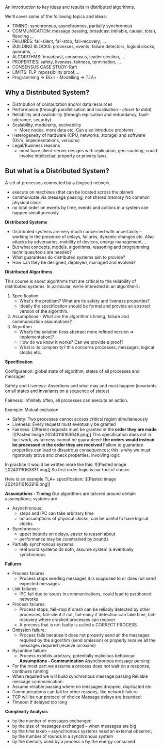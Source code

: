 An introduction to key ideas and results in distributed algorithms.

We'll cover some of the following topics and ideas:  
- TIMING: synchronous, asynchronous, partially synchronous  
- COMMUNICATION: message passing, broadcast (reliable, causal, total), flooding … 
- FAILURES: fail-silent, fail-stop, fail-recovery, …  
- BUILDING BLOCKS: processes, events, failure detectors, logical clocks, quorums, … 
- ALGORITHMS: broadcast, consensus, leader election, …  
- PROPERTIES: safety, liveness, fairness, termination, …  
- CONSENSUS CASE STUDY: Raft  
- LIMITS: FLP impossibility proof,…
- Programming => Elixir - Modelling => $TLA+$

## Why a Distributed System?

- Distribution of computation and/or data resources  
- Performance (through parallelisation and localisation - *closer to data*)  
- Reliability and availability (through replication and redundancy, fault-tolerance, security)  
- Scalability, modularity, evolvability  
	- More nodes, more data etc. Can also introduce problems.
- Heterogeneity of hardware (CPU, networks, storage) and software (OS's, implementations, versions) 
- Legal/Business reasons
	- most have client-server designs with replication, geo-caching; could involve intellectual property or privacy laws. 

## But what is a Distributed System?

A set of processes connected by a (logical) network
- execute on machines (that can be located across the planet) 
- communicate via message passing, not shared memory
 No common physical clock
- no total order on events by time, events and actions in a system can happen simultaneously.

**Distributed Systems**
- Distributed systems are very much concerned with uncertainty – working in the presence of delays, failures, dynamic changes etc. Also attacks by adversaries, mobility of devices, energy management, …
- But what concepts, models, algorithms, reasoning and programming techniques/tools are needed?
- What guarantees do distributed systems aim to provide?
- How can they be designed, deployed, managed and evolved?

**Distributed Algorithms**

This course is about algorithms that are critical to the reliability of distributed systems. In particular, we’re interested in an algorithm’s:

1. Specification  
	- What's the problem? What are its safety and liveness properties?  
	- Ideally the specification should be formal and provide an abstract version of the algorithm.
2. Assumptions
		- What are the algorithm's timing, failure and communication assumptions?
3. Algorithm
	- What’s the solution (less abstract more refined version => implementation)? 
	- How do we know it works? Can we provide a proof?  
	- What is its complexity?
this concerns processes, messages, logical clocks etc.

**Specification**

Configuration: global state of algorithm, states of all processes and messages

Safety and Liveness: Assertions and what may and must happen (invariants on all states and invariants on a sequence of states)

Fairness: Infinitely often, all processes can execute an action.

Example: Mutual exclusion
- Safety: Two processes cannot access critical region simultaneously
- Liveness: Every request must eventually be granted
- Fairness: Different requests must be granted in the **order they are made**
![[Pasted image 20240116163649.png]]
This specification does not in fact work, as fairness cannot be guaranteed: **the orders would instead be processed in the order they are received** 
Failure to guarantee properties can lead to disastrous consequences; this is why we must rigorously prove and check properties; involving logic 

In practice it would be written more like this:
![[Pasted image 20240116163831.png]]
So first order logic is our tool of choice

Here is an example TLA+ specification:
![[Pasted image 20240116163919.png]]

**Assumptions - Timing**
Our algorithms are tailored around certain assumptions; systems are
- Asynchronous: 
	- steps and IPC can take arbitrary time
	- no assumptions of physical clocks, can be useful to have logical clocks
- Synchronous:
	- upper bounds on delays, easier to reason about
	- performance may be constrained by bounds
- Partially synchronous systems:
	- real world systems do both, assume system is eventually synchronous

**Failures**
- Process failures
	- Process stops sending messages it is supposed to or does not send expected messages
- Link failures:
	- IPC fail due to issues in communications, could lead to partitioned networks
- Process failures:
	- Process stops, fail-stop if crash can be reliably detected by other processes, fail-silent if not, fail-noisy if detection can take time, fail-recovery where crashed processes can recover
	- A process that is not faulty is called a CORRECT PROCESS
- Omission failure:
	- Process fails because it does not properly send all the messages required by the algorithm (send omission) or properly receive all the messages required (receive omission)
- Byzantine failure:
	- Process exhibits arbitrary, potentially malicious behaviour
**Assumptions - Communication**
Asynchronous message parsing:
- For the most part we assume a process does not wait on a response, continues running
- When required we will build synchronous message passing
Reliable message communication:
 - Assume reliable passing where no messages dropped, duplicated etc.
 - Communications can fail for other reasons, like network failure
 - TCP will be our protocol of choice
Message delays are bounded:
- Timeout if delayed too long

**Complexity Analysis**
- by the number of messages exchanged
- by the size of messages exchanged – when messages are big  
- by the time taken – asynchronous systems need an external observer, by the number of rounds in a synchronous system  
- by the memory used by a process n by the energy consumed